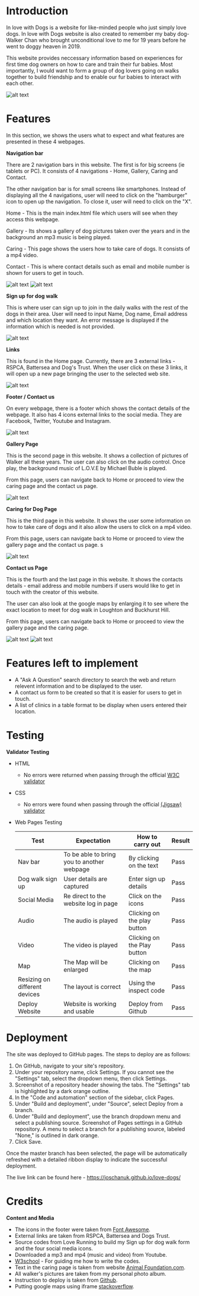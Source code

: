 # Introduction
In love with Dogs is a website for like-minded people who just simply love dogs. In love with Dogs website is also created to remember my baby dog- Walker Chan who brought unconditional love to me for 19 years before he went to doggy heaven in 2019.

This website provides neccessary information based on experiences for first time dog owners on how to care and train their fur babies. Most importantly, I would want to form a group of dog lovers going on walks together to build friendship and to enable our fur babies to interact with each other. 

![alt text](<assets/Readme images/Screenshot on all devices.jpg>)

# Features

In this section, we shows the users what to expect and what features are presented in these 4 webpages.

**Navigation bar**

There are 2 navigation bars in this website. The first is for big screens (ie tablets or PC). It consists of 4 navigations - Home, Gallery, Caring and Contact.

The other navigation bar is for small screens like smartphones. Instead of displaying all the 4 navigations, user will need to click on the "hamburger" icon to open up the navigation. To close it, user will need to click on the "X".

Home - This is the main index.html file which users will see when they access this webpage.

Gallery - Its shows a gallery of dog pictures taken over the years and in the background an mp3 music is being played.

Caring - This page shows the users how to take care of dogs. It consists of a mp4 video.

Contact - This is where contact details such as email and mobile number is shown for users to get in touch.

![alt text](<assets/Readme images/Navigation_Laptops.jpg>)
![alt text](<assets/Readme images/Navigation_Small_screens.jpg>)

**Sign up for dog walk**

This is where user can sign up to join in the daily walks with the rest of the dogs in their area. User will need to input Name, Dog name, Email address and which location they want. An error message is displayed if the information which is needed is not provided. 

![alt text](<assets/Readme images/Dog Sign up.jpg>)

**Links**

This is found in the Home page. Currently, there are 3 external links - RSPCA, Battersea and Dog's Trust. When the user click on these 3 links, it will open up a new page bringing the user to the selected web site.

![alt text](<assets/Readme images/Links.jpg>)

**Footer / Contact us**

On every webpage, there is a footer which shows the contact details of the webpage. It also has 4 icons external links to the social media. They are Facebook, Twitter, Youtube and Instagram.


![alt text](<assets/Readme images/footer.jpg>)

**Gallery Page**

This is the second page in this website. It shows a collection of pictures of Walker all these years. The user can also click on the audio control. Once play, the background music of L.O.V.E by Michael Buble is played.

From this page, users can navigate back to Home or proceed to view the caring page and the contact us page. 

![alt text](<assets/Readme images/Gallery.jpg>)

**Caring for Dog Page**

This is the third page in this website. It shows the user some information on how to take care of dogs and it also allow the users to click on a mp4 video.

From this page, users can navigate back to Home or proceed to view the gallery page and the contact us page. s

![alt text](<assets/Readme images/Caring for dogs.jpg>)

**Contact us Page**

This is the fourth and the last page in this website. It shows the contacts details - email address and mobile numbers if users would like to get in touch with the creator of this website.

The user can also look at the google maps by enlarging it to see where the exact location to meet for dog walk in Loughton and Buckhurst Hill. 

From this page, users can navigate back to Home or proceed to view the gallery page and the caring page. 

![alt text](<assets/Readme images/contact.jpg>)
![alt text](<assets/Readme images/contact2.jpg>)

# Features left to implement

- A "Ask A Question" search directory to search the web and return relevent information and to be displayed to the user.
- A contact us form to be created so that it is easier for users to get in touch.
- A list of clinics in a table format to be display when users entered their location.

# Testing

**Validator Testing**

- HTML
  - No errors were returned when passing through the official [W3C validator](https://validator.w3.org)
- CSS
  - No errors were found when passing through the official [(Jigsaw) validator](https://jigsaw.w3.org/css-validator/)
- Web Pages Testing

    | Test | Expectation | How to carry out | Result |
    | ---  | --- | ---| ---|
    | Nav bar | To be able to bring you to another webpage | By clicking on the text|Pass|
    | Dog walk sign up | User details are captured | Enter sign up details | Pass|
    | Social Media | Re direct to the website log in page | Click on the icons | Pass|
    | Audio| The audio is played | Clicking on the play button | Pass|
    | Video | The video is played| Clicking on the Play button| Pass|
    | Map | The Map will be enlarged | Clicking on the map | Pass|
    | Resizing on different devices | The layout is correct | Using the inspect code | Pass|
    | Deploy Website | Website is working and usable | Deploy from Github| Pass|

# Deployment

The site was deployed to GitHub pages. The steps to deploy are as follows:

1. On GitHub, navigate to your site's repository.
2. Under your repository name, click  Settings. If you cannot see the "Settings" tab, select the  dropdown menu, then click Settings.
3. Screenshot of a repository header showing the tabs. The "Settings" tab is highlighted by a dark orange outline.
4. In the "Code and automation" section of the sidebar, click  Pages.
5. Under "Build and deployment", under "Source", select Deploy from a branch.
6. Under "Build and deployment", use the branch dropdown menu and select a publishing source.
Screenshot of Pages settings in a GitHub repository. A menu to select a branch for a publishing source, labeled "None," is outlined in dark orange.
7. Click Save.

Once the master branch has been selected, the page will be automatically refreshed with a detailed ribbon display to indicate the successful deployment.

The live link can be found here - https://joschanuk.github.io/love-dogs/

# Credits

**Content and Media**

- The icons in the footer were taken from [Font Awesome](https://fontawesome.com/).
- External links are taken from RSPCA, Battersea and Dogs Trust.
- Source codes from Love Running to build my Sign up for dog walk form and the four social media icons.
- Downloaded a mp3 and mp4 (music and video) from Youtube.
- [W3school](https://www.w3schools.com) - For guiding me how to write the codes.
- Text in the caring page is taken from website [Animal Foundation.com](https://animalfoundation.com/whats-going-on/blog/basic-necessities-proper-pet-care).
- All walker's pictures are taken from my personal photo album.
- Instruction to deploy is taken from [Github](https://docs.github.com/en/pages/getting-started-with-github-pages/configuring-a-publishing-source-for-your-github-pages-site).
- Putting google maps using iframe [stackoverflow](https://stackoverflow.com/questions/23737427/how-to-put-two-iframes-side-by-side).





